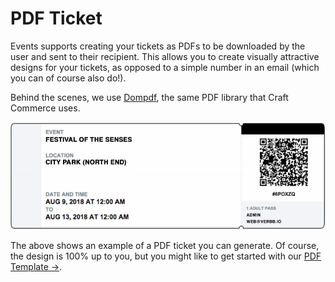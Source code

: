 # PDF Ticket

Events supports creating your tickets as PDFs to be downloaded by the user and sent to their recipient. This allows you to create visually attractive designs for your tickets, as opposed to a simple number in an email (which you can of course also do!).

Behind the scenes, we use [Dompdf](https://github.com/dompdf/dompdf/), the same PDF library that Craft Commerce uses.

![Ticket Demo](/docs/screenshots/ticket-demo.png)

The above shows an example of a PDF ticket you can generate. Of course, the design is 100% up to you, but you might like to get started with our [PDF Template →](docs:template-guide/pdf-ticket#example-template).